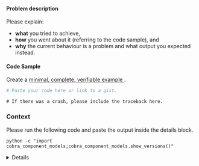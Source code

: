 #### Problem description

Please explain:
* **what** you tried to achieve,
* **how** you went about it (referring to the code sample), and
* **why** the current behaviour is a problem and what output
  you expected instead.

#### Code Sample

Create a [minimal, complete, verifiable example
](https://stackoverflow.com/help/mcve).

```python
# Paste your code here or link to a gist.
```

```
# If there was a crash, please include the traceback here.
```

### Context

Please run the following code and paste the output inside the details
block.

```
python -c "import cobra_component_models;cobra_component_models.show_versions()"
```

<details>

</details>
